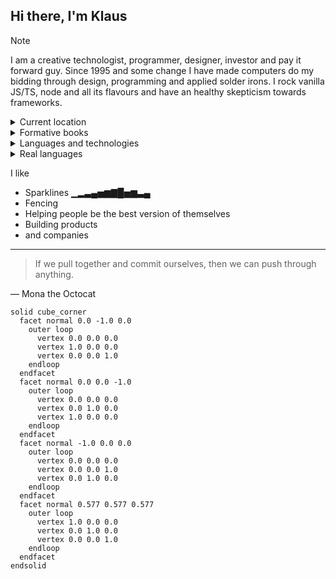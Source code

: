 ## Hi there, I'm Klaus

> [!NOTE]
> I am a creative technologist, programmer, designer, investor and pay it forward guy.
> Since 1995 and some change I have made computers do my bidding through design, programming and applied solder irons.
> I rock vanilla JS/TS, node and all its flavours and have an healthy skepticism towards frameworks.



<details>
<summary>Current location</summary>
<!-- just because geojson is kinda fun -->

```geojson
{
  "type": "FeatureCollection",
  "features": [
    {
      "type": "Feature",
      "id": 1,
      "properties": {
        "ID": 0,
        "name": "I'm usually around here somewhere"
      },
      "geometry": {
        "type": "Polygon",
        "coordinates": [
          [
            [12.5683, 55.7135],
            [12.5747, 55.7129],
            [12.5807, 55.7109],
            [12.5858, 55.7077],
            [12.5897, 55.7035],
            [12.5918, 55.6988],
            [12.5918, 55.6937],
            [12.5897, 55.6889],
            [12.5858, 55.6847],
            [12.5807, 55.6815],
            [12.5747, 55.6795],
            [12.5683, 55.6789],
            [12.5619, 55.6795],
            [12.5559, 55.6815],
            [12.5508, 55.6847],
            [12.5467, 55.6889],
            [12.5446, 55.6937],
            [12.5446, 55.6988],
            [12.5467, 55.7035],
            [12.5508, 55.7077],
            [12.5559, 55.7109],
            [12.5619, 55.7129],
            [12.5683, 55.7135]
          ]
        ]
      }
    }
  ]
}
```

</details>


<details>
<summary>Formative books</summary>

[The Elements of Typographic style](https://typographica.org/typography-books/the-elements-of-typographic-style-4th-edition/)

[Understanding media](https://mitpress.mit.edu/9780262631594/understanding-media/)

[No logo](https://en.wikipedia.org/wiki/No_Logo)

[D&D 4th edition](https://dungeonsdragons.fandom.com/wiki/Dungeons_%26_Dragons_4th_edition)

[NASA standards manual](https://standardsmanual.com/products/nasa-graphics-standards-manual)

[Raster systeme](https://monoskop.org/images/a/a4/Mueller-Brockmann_Josef_Grid_Systems_in_Graphic_Design_Raster_Systeme_fuer_die_Visuele_Gestaltung_English_German_no_OCR.pdf)

[The Visual Display of Quantitative Information](https://www.amazon.com/Visual-Display-Quantitative-Information/dp/1930824130)

[Envisioning Information](https://www.amazon.com/Envisioning-Information-Edward-R-Tufte/dp/0961392118)
</details>

<details>
<summary>Languages and technologies</summary>

- **Programming Languages**: JavaScript, TypeScript, PHP, Python, Ruby, HTML, CSS, ActionScript, SQL, DHTML
- **Frameworks & Libraries**: React, React Native, Redux, Angular, Preact, Vue, Lit.dev, Stencil.js, Prototype, Riot, WebComponents, Nuxt, Bootstrap, Material UI, Node.js, Express, Electron, Cordova, PhoneGap, Backbone, Spine, Sitecore, Zend, i18n, Jest, Sharp, Storybook, Webpack, Varnish, Traefik, Heroku, Firebase, i18n, Bitbucket Pipelines, Atomic Design, Apollo, WebSockets, Microservices, API Development, GraphQL, Redis, JSON, AJAX, jQuery
- **Databases & Storage**: Redis, MySQL, MongoDB
- **DevOps & CI/CD**: Jenkins, Docker, Kubernetes, Azure, Gradle, Helm, Jenkins, Git, Bitbucket, BrowserSync, VS2012, Confluence, Sitecore, GitHub, Travis CI, Bitbucket Pipelines, Git, Jira, Caddy Server, Playwright, Azure DevOps
- **3D & Graphics**: MATLAB, After Effects, Photoshop, D3.js, SVG, SVG Icon Libraries, GMAX, Flash, Final Cut, Protools, Maya, Renderman, GIMP, Illustrator, 3js, Vector Manipulations
- **Testing & Automation**: Playwright, Jest, Selenium, WebDriver, Mocha, Visual Regression Testing, TDD, e2e Testing, Visual Diff Testing
- **Backend & Servers**: ASP.NET MVC, JWT, OpenAPI, Web Services, REST APIs, Zod.dev, OpenShift, RabbitMQ, Symbol Locked Messages, WebSocket APIs
- **Game Engines & Physics**: Physics in Flash, Three.js, Self-Brewed Physics Engine
- **Security & Auth**: JWT, Auth0, OTP, SSO, OpenAPI, SHA, FacialID, Security, Cryptography
- **Other**: Microarchitectures, Agile, SCRUM, F5, BigIp, Memcached, XMPP, Eleventy, Design Tokens, Accessibility Compliance, REST, WebWorkers, Kafka, NASA API, GraphQL, RealPlayer, Audio & Video Integration

</details>

<details>
<summary>Real languages </summary>

- **English**: Fluent
- **Danish**: Fluent
- **German**: Fluent
- **Swedish/Norwegian**: semi fluent
- **French**: enough to get in trouble
- **Italian**: Junior apprentice
- **Japanese**: Junior apprentice
- **Latin**: Senior apprentice

</details>

I like 
 - Sparklines ▁▂▃▄▅▆▇█▅▆▃▄
 - Fencing
 - Helping people be the best version of themselves
 - Building products
 - and companies


---
> If we pull together and commit ourselves, then we can push through anything.

— Mona the Octocat


```stl
solid cube_corner
  facet normal 0.0 -1.0 0.0
    outer loop
      vertex 0.0 0.0 0.0
      vertex 1.0 0.0 0.0
      vertex 0.0 0.0 1.0
    endloop
  endfacet
  facet normal 0.0 0.0 -1.0
    outer loop
      vertex 0.0 0.0 0.0
      vertex 0.0 1.0 0.0
      vertex 1.0 0.0 0.0
    endloop
  endfacet
  facet normal -1.0 0.0 0.0
    outer loop
      vertex 0.0 0.0 0.0
      vertex 0.0 0.0 1.0
      vertex 0.0 1.0 0.0
    endloop
  endfacet
  facet normal 0.577 0.577 0.577
    outer loop
      vertex 1.0 0.0 0.0
      vertex 0.0 1.0 0.0
      vertex 0.0 0.0 1.0
    endloop
  endfacet
endsolid
```
